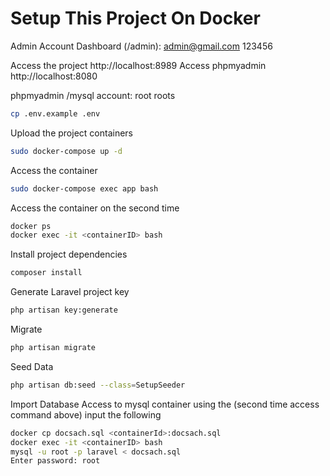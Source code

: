 # Setup This Project On Docker

Admin Account Dashboard (/admin):
admin@gmail.com
123456

Access the project http://localhost:8989
Access phpmyadmin http://localhost:8080 

phpmyadmin /mysql account:
    root
    roots


```sh
cp .env.example .env
```

Upload the project containers

```sh
sudo docker-compose up -d
```

Access the container

```sh
sudo docker-compose exec app bash
```

Access the container on the second time

```sh
docker ps
docker exec -it <containerID> bash
```

Install project dependencies

```sh
composer install
```

Generate Laravel project key

```sh
php artisan key:generate
```

Migrate

```sh
php artisan migrate
```

Seed Data

```sh
php artisan db:seed --class=SetupSeeder
```

Import Database
Access to mysql container using the (second time access command above)
input the following

```sh
docker cp docsach.sql <containerId>:docsach.sql
docker exec -it <containerID> bash
mysql -u root -p laravel < docsach.sql
Enter password: root
```


